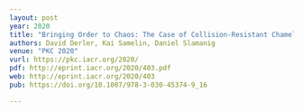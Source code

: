 ```yaml
---
layout: post
year: 2020
title: "Bringing Order to Chaos: The Case of Collision-Resistant Chameleon-Hashes"
authors: David Derler, Kai Samelin, Daniel Slamanig
venue: "PKC 2020"
vurl: https://pkc.iacr.org/2020/
pdf: http://eprint.iacr.org/2020/403.pdf
web: http://eprint.iacr.org/2020/403
pub: https://doi.org/10.1007/978-3-030-45374-9_16

---
```



